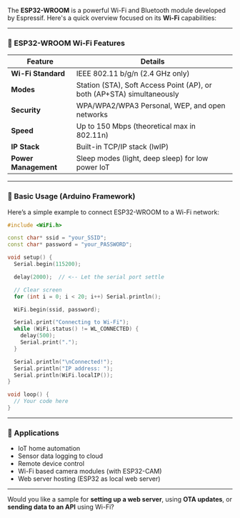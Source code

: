 The **ESP32-WROOM** is a powerful Wi-Fi and Bluetooth module developed by Espressif. Here's a quick overview focused on its **Wi-Fi** capabilities:

---

### 🔌 ESP32-WROOM Wi-Fi Features

| Feature                | Details                                                                 |
|------------------------|-------------------------------------------------------------------------|
| **Wi-Fi Standard**     | IEEE 802.11 b/g/n (2.4 GHz only)                                        |
| **Modes**              | Station (STA), Soft Access Point (AP), or both (AP+STA) simultaneously  |
| **Security**           | WPA/WPA2/WPA3 Personal, WEP, and open networks                          |
| **Speed**              | Up to 150 Mbps (theoretical max in 802.11n)                             |
| **IP Stack**           | Built-in TCP/IP stack (lwIP)                                            |
| **Power Management**   | Sleep modes (light, deep sleep) for low power IoT                      |

---

### 🔧 Basic Usage (Arduino Framework)

Here’s a simple example to connect ESP32-WROOM to a Wi-Fi network:

```cpp
#include <WiFi.h>

const char* ssid = "your_SSID";
const char* password = "your_PASSWORD";

void setup() {
  Serial.begin(115200);

  delay(2000);  // <-- Let the serial port settle

  // Clear screen
  for (int i = 0; i < 20; i++) Serial.println();

  WiFi.begin(ssid, password);

  Serial.print("Connecting to Wi-Fi");
  while (WiFi.status() != WL_CONNECTED) {
    delay(500);
    Serial.print(".");
  }

  Serial.println("\nConnected!");
  Serial.println("IP address: ");
  Serial.println(WiFi.localIP());
}

void loop() {
  // Your code here
}
```
---

### 📡 Applications

- IoT home automation
- Sensor data logging to cloud
- Remote device control
- Wi-Fi based camera modules (with ESP32-CAM)
- Web server hosting (ESP32 as local web server)

---

Would you like a sample for **setting up a web server**, using **OTA updates**, or **sending data to an API** using Wi-Fi?

